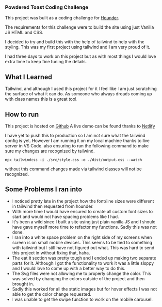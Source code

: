 ### Powdered Toast Coding Challenge

This project was built as a coding challenge for [Hounder](www.hounder.co).

The requirements for this challenge were to build the site using just Vanilla JS HTML and CSS.

I decided to try and build this with the help of tailwind to help with the styling.
This was my first project using tailwind and I am very proud of it.

I had three days to work on this project but as with most things I would love extra time to keep fine tuning the details.


## What I Learned
Tailwind, and although I used this project for it I feel like I am just scratching the surface of what it can do. As someone who always dreads coming up with class names this is a great tool. 

## How to run
This project is hosted on [Github](https://github.com/puginator/powdered-final) 
A live demo can be found thanks to [Netlify](https://peaceful-montalcini-46e53f.netlify.app/)

I have yet to push this to production so I am not sure what the tailwind config is yet.
However I am running it on my local machine thanks to live server in VS Code. also ensuring to run the following command to make sure my changes are recognized by tailwind. 

`npx tailwindcss -i ./src/style.css -o ./dist/output.css --watch`

without this command changes made via tailwind classes will not be recognized.

## Some Problems I ran into

- I noticed pretty late in the project how the font/line sizes were different in tailwind then requested from hounder. 
- With more time I would have ensured to create all custom font sizes to start and would not have spacing problems like I had.
- It's been a wild since I built a site using just plain vanilla JS and I should have gave myself more time to refactor my functions. Sadly this was not done.
- I ran into a white space problem on the right side of my screens when screen is on small mobile devices. This seems to be tied to something with tailwind but I still have not figured out what. This was hard to send this project in without fixing that, haha.
- The eat it section was pretty tough and I ended up making two separate parts for it. Although I got the functionality to work it was a little sloppy and I would love to come up with a better way to do this. 
- The Svg files were not allowing me to properly change the color. This was solved by changing the colors outside of the project and then brought in.
- Sadly this worked for all the static images but for hover effects I was not able to get the color change requested.
- I was unable to get the swipe function to work on the mobile carousel. 

